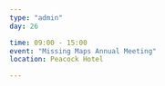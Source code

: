 ```yaml
---
type: "admin"
day: 26

time: 09:00 - 15:00
event: "Missing Maps Annual Meeting"
location: Peacock Hotel

---
```

